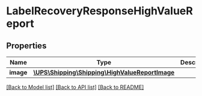 # LabelRecoveryResponseHighValueReport

## Properties
Name | Type | Description | Notes
------------ | ------------- | ------------- | -------------
**image** | [**\UPS\Shipping\Shipping\HighValueReportImage**](HighValueReportImage.md) |  | 

[[Back to Model list]](../../README.md#documentation-for-models) [[Back to API list]](../../README.md#documentation-for-api-endpoints) [[Back to README]](../../README.md)

